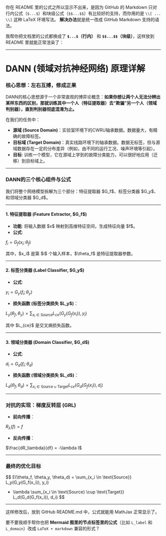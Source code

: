 你在 README 里的公式之所以显示不出来，是因为 GitHub 的 Markdown 只对行内公式（`$...$`）和块级公式（`$$...$$`）有比较好的支持，而你用的是 `\\[ ... \\]` 这种 LaTeX 环境写法。
**解决办法**就是统一改成 GitHub Markdown 支持的语法。

我帮你把文档里的公式都换成了 **`$...$`（行内）** 和 **`$$...$$`（块级）**，这样放到 README 里就能正常渲染了：

---

# DANN (领域对抗神经网络) 原理详解

### 核心思想：左右互搏，修成正果

DANN的核心思想源于一个非常直观的博弈论概念：**如果你想让两个人无法分辨出某样东西的区别，那就训练其中一个人（特征提取器）去“欺骗”另一个人（领域判别器），直到判别器彻底混淆为止。**

在我们的任务中：

* **源域 (Source Domain)**：实验室环境下的CWRU轴承数据。数据量大，有精确的故障标签。
* **目标域 (Target Domain)**：真实线路环境下的轴承数据。数据无标签，但与源域数据存在一定的分布差异（例如，由不同的运行工况、噪声环境等引起）。
* **目标**: 训练一个模型，它在源域上学到的故障分类能力，可以很好地应用（迁移）到目标域上。

---

### DANN的三个核心组件与公式

我们将整个网络模型拆解为三个部分：特征提取器 \$G\_f\$、标签分类器 \$G\_y\$、和领域分类器 \$G\_d\$。

---

#### 1. 特征提取器 (Feature Extractor, \$G\_f\$)

* **功能**: 将输入数据 \$x\$ 映射到高维特征空间，生成特征向量 \$f\$。
* **公式**:

$f_i = G_f(x_i; \theta_f)$

其中，\$x\_i\$ 是第 \$i\$ 个输入样本，\$\theta\_f\$ 是特征提取器参数。

---

#### 2. 标签分类器 (Label Classifier, \$G\_y\$)

* **公式**:

$y_i = G_y(f_i; \theta_y)$

* **损失函数 (标签分类损失 \$L\_y\$)**：

$L_y(\theta_f, \theta_y) = \sum_{x_i \in \text{Source}} L_{ce}(G_y(G_f(x_i)), y_i)$

其中 \$L\_{ce}\$ 是交叉熵损失函数。

---

#### 3. 领域分类器 (Domain Classifier, \$G\_d\$)

* **公式**:

$d_i = G_d(f_i; \theta_d)$

* **损失函数 (领域分类损失 \$L\_d\$)**：

$L_d(\theta_f, \theta_d) = \sum_{x_i \in \text{Source} \cup \text{Target}} L_{ce}(G_d(G_f(x_i)), d_i)$

---

### 对抗的实现：梯度反转层 (GRL)

* **前向传播**：

$R_\lambda(f) = f$

* **反向传播**：

$\frac{dR_\lambda}{df} = -\lambda I$

---

### 最终的优化目标

$$
E(\theta_f, \theta_y, \theta_d) =
\sum_{x_i \in \text{Source}} L_y(G_y(G_f(x_i)), y_i)
- \lambda \sum_{x_i \in \text{Source} \cup \text{Target}} L_d(G_d(G_f(x_i)), d_i)
$$

---

这样修改后，放到 GitHub README.md 中，公式就能用 MathJax 正常显示了。

要不要我顺手帮你也把 **Mermaid 图里的节点标签里的公式**（比如 `L_label` 和 `L_domain`）改成 `LaTeX + markdown` 兼容的形式？
